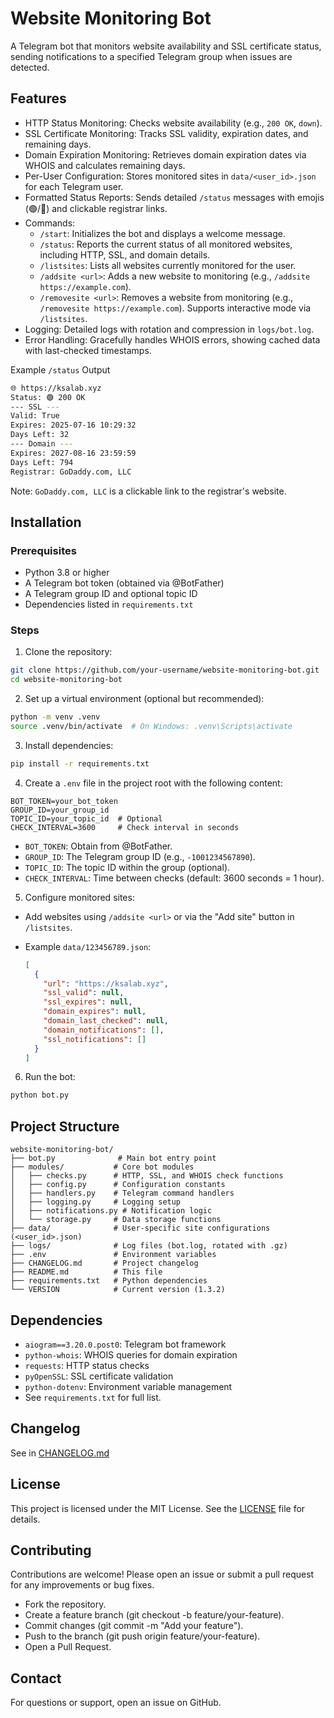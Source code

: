 # Website Monitoring Bot

A Telegram bot that monitors website availability and SSL certificate status, sending notifications to a specified Telegram group when issues are detected.

## Features

- HTTP Status Monitoring: Checks website availability (e.g., `200 OK`, `down`).
- SSL Certificate Monitoring: Tracks SSL validity, expiration dates, and remaining days.
- Domain Expiration Monitoring: Retrieves domain expiration dates via WHOIS and calculates remaining days.
- Per-User Configuration: Stores monitored sites in `data/<user_id>.json` for each Telegram user.
- Formatted Status Reports: Sends detailed `/status` messages with emojis (🟢/🔴) and clickable registrar links.
- Commands:
  - `/start`: Initializes the bot and displays a welcome message.
  - `/status`: Reports the current status of all monitored websites, including HTTP, SSL, and domain details.
  - `/listsites`: Lists all websites currently monitored for the user.
  - `/addsite <url>`: Adds a new website to monitoring (e.g., `/addsite https://example.com`).
  - `/removesite <url>`: Removes a website from monitoring (e.g., `/removesite https://example.com`). Supports interactive mode via `/listsites`.
- Logging: Detailed logs with rotation and compression in `logs/bot.log`.
- Error Handling: Gracefully handles WHOIS errors, showing cached data with last-checked timestamps.

Example `/status` Output

```sh
🌐 https://ksalab.xyz
Status: 🟢 200 OK
--- SSL ---
Valid: True
Expires: 2025-07-16 10:29:32
Days Left: 32
--- Domain ---
Expires: 2027-08-16 23:59:59
Days Left: 794
Registrar: GoDaddy.com, LLC
```

Note: `GoDaddy.com, LLC` is a clickable link to the registrar's website.

## Installation

### Prerequisites

- Python 3.8 or higher
- A Telegram bot token (obtained via @BotFather)
- A Telegram group ID and optional topic ID
- Dependencies listed in `requirements.txt`

### Steps

1. Clone the repository:
  ```sh
  git clone https://github.com/your-username/website-monitoring-bot.git
  cd website-monitoring-bot
  ```

2. Set up a virtual environment (optional but recommended):

  ```sh
  python -m venv .venv
  source .venv/bin/activate  # On Windows: .venv\Scripts\activate
  ```

3. Install dependencies:

  ```sh
  pip install -r requirements.txt
  ```

4. Create a `.env` file in the project root with the following content:

  ```env
  BOT_TOKEN=your_bot_token
  GROUP_ID=your_group_id
  TOPIC_ID=your_topic_id  # Optional
  CHECK_INTERVAL=3600     # Check interval in seconds
  ```

  - `BOT_TOKEN`: Obtain from @BotFather.
  - `GROUP_ID`: The Telegram group ID (e.g., `-1001234567890`).
  - `TOPIC_ID`: The topic ID within the group (optional).
  - `CHECK_INTERVAL`: Time between checks (default: 3600 seconds = 1 hour).

5. Configure monitored sites:

- Add websites using `/addsite <url>` or via the "Add site" button in `/listsites`.
- Example `data/123456789.json`:

  ```json
  [
    {
      "url": "https://ksalab.xyz",
      "ssl_valid": null,
      "ssl_expires": null,
      "domain_expires": null,
      "domain_last_checked": null,
      "domain_notifications": [],
      "ssl_notifications": []
    }
  ]
  ```

6. Run the bot:

  ```sh
  python bot.py
  ```

## Project Structure

```plain
website-monitoring-bot/
├── bot.py              # Main bot entry point
├── modules/           # Core bot modules
│   ├── checks.py      # HTTP, SSL, and WHOIS check functions
│   ├── config.py      # Configuration constants
│   ├── handlers.py    # Telegram command handlers
│   ├── logging.py     # Logging setup
│   ├── notifications.py # Notification logic
│   └── storage.py     # Data storage functions
├── data/              # User-specific site configurations (<user_id>.json)
├── logs/              # Log files (bot.log, rotated with .gz)
├── .env               # Environment variables
├── CHANGELOG.md       # Project changelog
├── README.md          # This file
├── requirements.txt   # Python dependencies
└── VERSION            # Current version (1.3.2)
```

## Dependencies

- `aiogram==3.20.0.post0`: Telegram bot framework
- `python-whois`: WHOIS queries for domain expiration
- `requests`: HTTP status checks
- `pyOpenSSL`: SSL certificate validation
- `python-dotenv`: Environment variable management
- See `requirements.txt` for full list.

## Changelog

See in [CHANGELOG.md](./CHANGELOG.md)

## License

This project is licensed under the MIT License. See the [LICENSE](./LICENSE) file for details.

## Contributing

Contributions are welcome! Please open an issue or submit a pull request for any improvements or bug fixes.

- Fork the repository.
- Create a feature branch (git checkout -b feature/your-feature).
- Commit changes (git commit -m "Add your feature").
- Push to the branch (git push origin feature/your-feature).
- Open a Pull Request.

## Contact

For questions or support, open an issue on GitHub.

